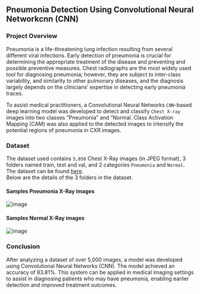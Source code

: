 ## Pneumonia Detection Using Convolutional Neural Networkcnn (CNN)

### Project Overview 
Pneumonia is a life-threatening lung infection resulting from several different viral infections. Early detection of pneumonia is crucial for determining the appropriate treatment of the disease and preventing and possible preventive measures. Chest radiographs are the most widely used tool for diagnosing pneumonia; however, they are subject to inter-class variability, and similarity to other pulmonary diseases, and the diagnosis largely depends on the clinicians’ expertise in detecting early pneumonia traces. 

To assist medical practitioners, a Convolutional Neural Networks `CNN`-based deep learning model was developed to detect and classify `Chest X-ray` images into two classes “Pneumonia” and “Normal. Class Activation Mapping (CAM) was also applied to the detected images to intensify the potential regions of pneumonia in CXR images.



### Dataset
 The dataset used contains `5,856` Chest X-Ray images (in JPEG format), 3 folders named train, test and val, and 2 categories `Pneumonia` and `Normal`. The dataset can be found [here](https://www.kaggle.com/datasets/paultimothymooney/chest-xray-pneumonia?resource=download).<br> Below are the details of the 3 folders in the dataset.

 #### Samples Pneumonia X-Ray images

 ![image](https://github.com/yahayakayode/pneumonia-detection-using-cnn/assets/40303292/3028f9d5-de39-4968-b9b3-2bed87c49e04)


  #### Samples Normal X-Ray images

  ![image](https://github.com/yahayakayode/pneumonia-detection-using-cnn/assets/40303292/96ebab5b-4f23-4c1b-a0f6-600291b3d056)



 ### Conclusion
After analyzing a dataset of over 5,000 images, a model was developed using Convolutional Neural Networks (CNN). The model achieved an accuracy of 83.81%. This system can be applied in medical imaging settings to assist in diagnosing patients who may have pneumonia, enabling earlier detection and improved treatment outcomes.
